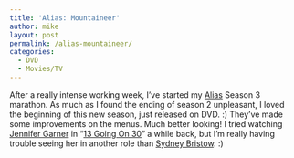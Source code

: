 ```yaml
---
title: 'Alias: Mountaineer'
author: mike
layout: post
permalink: /alias-mountaineer/
categories:
  - DVD
  - Movies/TV
---
```

After a really intense working week, I&#8217;ve started my <a target="_blank" href="http://abc.go.com/primetime/alias/">Alias</a> Season 3 marathon. As much as I found the ending of season 2 unpleasant, I loved the beginning of this new season, just released on DVD. :) They&#8217;ve made some improvements on the menus. Much better looking! I tried watching <a target="_blank" href="http://www.imdb.com/name/nm0004950/">Jennifer Garner</a> in &#8220;<a target="_blank" href="http://www.imdb.com/title/tt0337563/">13 Going On 30</a>&#8221; a while back, but I&#8217;m really having trouble seeing her in another role than <a target="_blank" href="http://www.alias-tv.com/sydney.html">Sydney Bristow</a>. :)